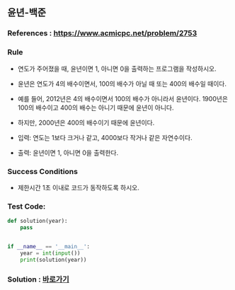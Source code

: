 ## 윤년-백준
### References : https://www.acmicpc.net/problem/2753

### Rule
* 연도가 주어졌을 때, 윤년이면 1, 아니면 0을 출력하는 프로그램을 작성하시오.

* 윤년은 연도가 4의 배수이면서, 100의 배수가 아닐 때 또는 400의 배수일 때이다.

* 예를 들어, 2012년은 4의 배수이면서 100의 배수가 아니라서 윤년이다. 1900년은 100의 배수이고 400의 배수는 아니기 때문에 윤년이 아니다. 

* 하지만, 2000년은 400의 배수이기 때문에 윤년이다.

* 입력: 연도는 1보다 크거나 같고, 4000보다 작거나 같은 자연수이다.

* 출력: 윤년이면 1, 아니면 0을 출력한다.

### Success Conditions

* 제한시간 1초 이내로 코드가 동작하도록 하시오.

### Test Code:
```python
def solution(year):
    pass


if __name__ == '__main__':
    year = int(input())
    print(solution(year))
```

### Solution : [바로가기](https://github.com/takhyun12/Algorithm-Essential-Training/blob/main/Solutions/leap_year.py)
